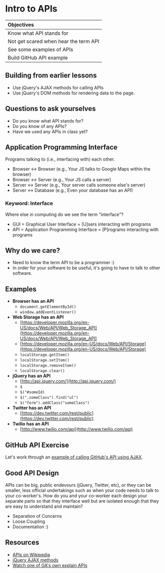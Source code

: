 # Intro to APIs

| Objectives |
| :---- |
| Know what API stands for |
| Not get scared when hear the term API |
| See some examples of APIs |
| Build GitHub API example |

## Building from earlier lessons

- Use jQuery's AJAX methods for calling APIs
- Use jQuery's DOM methods for rendering data to the page.

## Questions to ask yourselves

- Do you know what API stands for?
- Do you know of any APIs?
- Have we used any APIs in class yet?

## Application Programming Interface

Programs talking to (i.e., interfacing with) each other.

- Browser <-> Browser (e.g., Your JS talks to Google Maps within the browser)
- Browser <-> Server (e.g., Your JS calls a server)
- Server <-> Server (e.g., Your server calls someone else's server)
- Server <-> Database (e.g., Even your database has an API)

### Keyword: Interface

Where else in computing do we see the term "interface"?

- GUI = Graphical User Interface = [U]sers interacting with programs
- API = Application Programming Interface = [P]rograms interacting with programs

## Why do we care?

- Need to know the term API to be a programmer :)
- In order for your software to be useful, it's going to have to talk
  to other software.

## Examples

- __Browser has an API__
    - `document.getElementById()`
    - `window.addEventListener()`
- __Web Storage has an API__
    - [https://developer.mozilla.org/en-US/docs/Web/API/Web_Storage_API](https://developer.mozilla.org/en-US/docs/Web/API/Web_Storage_API)
    - [https://developer.mozilla.org/en-US/docs/Web/API/Storage](https://developer.mozilla.org/en-US/docs/Web/API/Storage)
    - `localStorage.getItem()`
    - `localStorage.setItem()`
    - `localStorage.removeItem()`
    - `localStorage.clear()`
- __jQuery has an API__
    - [http://api.jquery.com/](http://api.jquery.com/)
    - `$`
    - `$("#someId)`
    - `$(".someClass").find("ul")`
    - `$("form").addClass("someClass")`
- __Twitter has an API__
    - [https://dev.twitter.com/rest/public](https://dev.twitter.com/rest/public)
- __Twilio has an API__
    - [http://www.twilio.com/api](http://www.twilio.com/api)

## GitHub API Exercise

Let's work through an
[example of calling GitHub's API using AJAX](https://github.com/wdi-sf-jan/github_api_example).

## Good API Design

APIs can be big, public endevours (jQuery, Twitter, etc), or they can
be smaller, less official undertakings such as when your code needs to
talk to your co-worker's. How do you and your co-worker each design
your separate parts so that they interface well but are isolated
enough that they are easy to understand and maintain?

- Separation of Concerns
- Loose Coupling
- Documentation :)

## Resources

- [APIs on Wikipedia](http://en.wikipedia.org/wiki/Application_programming_interface)
- [jQuery AJAX methods](http://api.jquery.com/category/ajax/)
- [Watch one of GA's own explain APIs](https://www.youtube.com/watch?v=FknvOGcLHmc)
